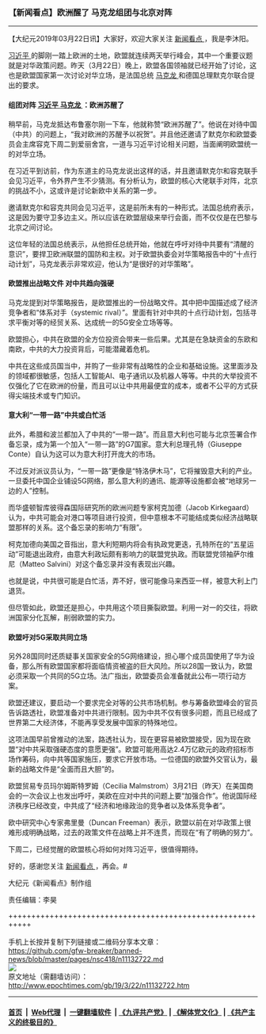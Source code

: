 ### 【新闻看点】欧洲醒了 马克龙组团与北京对阵
------------------------

<p>
 【大纪元2019年03月22日讯】大家好，欢迎大家关注
 <a href="http://www.epochtimes.com/gb/tag/%E6%96%B0%E9%97%BB%E7%9C%8B%E7%82%B9.html">
  新闻看点
 </a>
 ，我是李沐阳。
</p>
<p>
 <a href="http://www.epochtimes.com/gb/tag/%E4%B9%A0%E8%BF%91%E5%B9%B3.html">
  习近平
 </a>
 的脚刚一踏上欧洲的土地，欧盟就连续两天举行峰会，其中一个重要议题就是对华政策问题。昨天（3月22日）晚上，欧盟各国领袖就已经开始了讨论，这也是欧盟国家第一次讨论对华立场，是法国总统
 <a href="http://www.epochtimes.com/gb/tag/%E9%A9%AC%E5%85%8B%E9%BE%99.html">
  马克龙
 </a>
 和德国总理默克尔联合提出的要求。
</p>
<h4>
 组团对阵
 <a href="http://www.epochtimes.com/gb/tag/%E4%B9%A0%E8%BF%91%E5%B9%B3.html">
  习近平
 </a>
 <a href="http://www.epochtimes.com/gb/tag/%E9%A9%AC%E5%85%8B%E9%BE%99.html">
  马克龙
 </a>
 ：欧洲苏醒了
</h4>
<p>
 稍早前，马克龙抵达布鲁塞尔刚一下车，他就称赞“欧洲苏醒了”。他说在对待中国（中共）的问题上，“我对欧洲的苏醒予以祝贺”。并且他还邀请了默克尔和欧盟委员会主席容克下周二到爱丽舍宫，一道与习近平讨论相关问题，当面阐明欧盟统一的对华立场。
</p>
<p>
 在习近平到访前，作为东道主的马克龙说出这样的话，并且邀请默克尔和容克联手会见习近平，令外界产生不少猜测。有分析认为，欧盟的核心大佬联手对阵，北京的挑战不小，这或许是讨论新欧中关系的第一步。
</p>
<p>
 邀请默克尔和容克共同会见习近平，这是前所未有的一种形式。法国总统府表示，这是因为要守卫多边主义。所以应该在欧盟层级来举行会面，而不仅仅是在巴黎与北京之间讨论。
</p>
<p>
 这位年轻的法国总统表示，从他担任总统开始，他就在呼吁对待中共要有“清醒的意识”，要捍卫欧洲联盟的国防和主权。对于欧盟执委会对华策略报告中的“十点行动计划”，马克龙表示非常欢迎，他认为“是很好的对华策略”。
</p>
<h4>
 欧盟推出战略文件 对中共趋向强硬
</h4>
<p>
 马克龙提到对华策略报告，是欧盟推出的一份战略文件。其中把中国描述成了经济竞争者和“体系对手（systemic rival）”。里面有针对中共的十点行动计划，包括寻求平衡对等的经贸关系、达成统一的5G安全立场等等。
</p>
<p>
 欧盟担心，中共在欧盟的全方位投资会带来一些后果。尤其是在急缺资金的东欧和南欧，中共的大力投资背后，可能潜藏着危机。
</p>
<p>
 中共在这些成员国当中，并购了一些非常有战略性的企业和基础设施。这里面涉及的领域都很敏感，包括人工智能AI、电子通讯以及机器人等等。中共的大举投资不仅强化了它在欧洲的份量，而且可以让中共用最便宜的成本，或者不公平的方式获得尖端技术或专门知识。
</p>
<h4>
 意大利“一带一路”中共或白忙活
</h4>
<p>
 此外，希腊和波兰都加入了中共的“一带一路”。而且意大利也可能与北京签署合作备忘录，成为第一个加入“一带一路”的G7国家。意大利总理孔特（Giuseppe Conte）自认为这可以为意大利打开庞大的市场。
</p>
<p>
 不过反对派议员认为，“一带一路”更像是“特洛伊木马”，它将摧毁意大利的产业。一旦委托中国企业铺设5G网络，那么意大利的通讯、能源等设施都会被“地球另一边的人”控制。
</p>
<p>
 而华盛顿智库彼得森国际研究所的欧洲问题专家柯克加德（Jacob Kirkegaard）认为，中共可能会对港口等项目进行投资，但中意根本不可能结成类似经济战略联盟那样的关系。这个备忘录的影响力“有限”。
</p>
<p>
 柯克加德向美国之音指出，意大利短期内将会有执政党更迭，孔特所在的“五星运动”可能退出政府，由意大利政坛颇有影响力的联盟党执政。而联盟党领袖萨尔维尼（Matteo Salvini）对这个备忘录并没有表现出兴趣。
</p>
<p>
 也就是说，中共很可能是白忙活，弄不好，很可能像马来西亚一样，被意大利上门退货。
</p>
<p>
 但尽管如此，欧盟还是担心，中共用这个项目撕裂欧盟。利用一对一的交往，将欧洲国家分化瓦解，削弱欧盟的实力。
</p>
<h4>
 欧盟吁对5G采取共同立场
</h4>
<p>
 另外28国同时还质疑事关国家安全的5G网络建设，担心哪个成员国使用了华为设备，那么所有欧盟国家都将面临情资被盗的巨大风险。所以28国一致认为，欧盟必须采取一个共同的5G立场。法广指出，欧盟委员会准备就此公布一项行动方案。
</p>
<p>
 欧盟还建议，要启动一个要求完全对等的公共市场机制。参与筹备欧盟峰会的官员告诉路透社，欧盟准备对中共进行限制。因为中共不仅有很多问题，而且已经成了世界第二大经济体，不能再享受发展中国家的特殊地位。
</p>
<p>
 这项法国早前曾推动的法案，路透社认为，现在更容易被欧盟接受，因为现在欧盟“对中共采取强硬态度的意愿更强”。欧盟可能用高达2.4万亿欧元的政府招标市场作筹码，向中共等国家施压，要求它开放市场。一位德国的欧盟外交官认为，最新的战略文件是“全面而且大胆”的。
</p>
<p>
 欧盟贸易专员玛尔姆斯特罗姆（Cecilia Malmstrom）3月21日（昨天）在美国商会的一次会议上也发出呼吁，美欧在应对中共的问题上要“加强合作”。他说国际经济秩序已经改变，中共成了“经济和地缘政治的竞争者以及体系竞争者”。
</p>
<p>
 欧中研究中心专家弗里曼（Duncan Freeman）表示，欧盟以前在对华政策上很难形成明确战略，过去的政策文件在战略上并不连贯，而现在“有了明确的努力”。
</p>
<p>
 下周二，已经觉醒的欧盟核心将如何对阵习近平，很值得期待。
</p>
<p>
 好的，感谢您关注
 <a href="http://www.epochtimes.com/gb/tag/%E6%96%B0%E9%97%BB%E7%9C%8B%E7%82%B9.html">
  新闻看点
 </a>
 ，再会。#
</p>
<p>
 大纪元《新闻看点》制作组
</p>
<p>
 责任编辑：李昊
</p>

+++++++++++++++++++++++++++++++++++++++++++++++++++++++++++<br/><br/>
手机上长按并复制下列链接或二维码分享本文章：<br/>
https://github.com/gfw-breaker/banned-news/blob/master/pages/nsc418/n11132722.md <br/>
<a href='https://github.com/gfw-breaker/banned-news/blob/master/pages/nsc418/n11132722.md'><img src='https://github.com/gfw-breaker/banned-news/blob/master/pages/nsc418/n11132722.md.png'/></a> <br/>
原文地址（需翻墙访问）：http://www.epochtimes.com/gb/19/3/22/n11132722.htm


------------------------
#### [首页](https://github.com/gfw-breaker/banned-news/blob/master/README.md) &nbsp;|&nbsp; [Web代理](https://github.com/labour-camp/helloworld) &nbsp;|&nbsp; [一键翻墙软件](https://github.com/gfw-breaker/nogfw/blob/master/README.md) &nbsp;| [《九评共产党》](https://github.com/gfw-breaker/9ping.md/blob/master/README.md#九评之一评共产党是什么) | [《解体党文化》](https://github.com/gfw-breaker/jtdwh.md/blob/master/README.md) | [《共产主义的终极目的》](https://github.com/gfw-breaker/gczydzjmd.md/blob/master/README.md)

